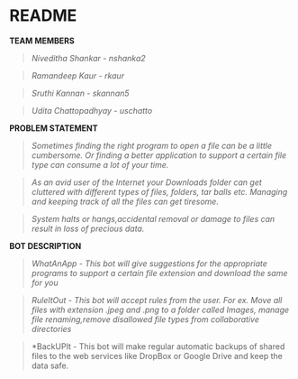 # README

**TEAM MEMBERS**
> *Niveditha Shankar - nshanka2*

> *Ramandeep Kaur - rkaur*

> *Sruthi Kannan - skannan5*

> *Udita Chattopadhyay - uschatto*

**PROBLEM STATEMENT**
> *Sometimes finding the right program to open a file can be a little cumbersome. Or finding a better application to support a certain file
type can consume a lot of your time.*

> *As an avid user of the Internet your Downloads folder can get cluttered with different types of files, folders, tar balls etc. Managing 
and keeping track of all the files can get tiresome.*

> *System halts or hangs,accidental removal or damage to files can result in loss of precious data.*


**BOT DESCRIPTION**
> *WhatAnApp - This bot will give suggestions for the appropriate programs to support a certain file extension and download the same for you*

> *RuleItOut - This bot will accept rules from the user. For ex. Move all files with extension .jpeg and .png to a folder
called Images, manage file renaming,remove disallowed file types from collaborative directories*

> *BackUPIt - This bot will make regular automatic backups of shared files to the web services like DropBox or Google Drive and keep the data safe.
